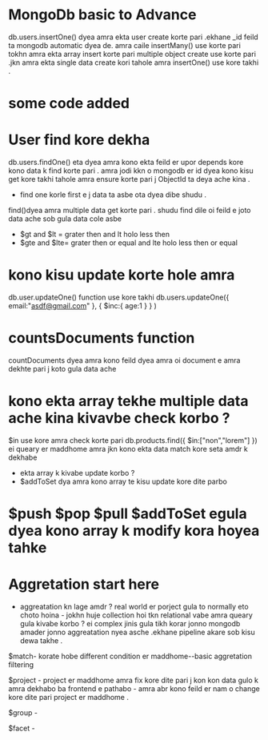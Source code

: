  # MongoDb basic to Advance
 db.users.insertOne() dyea amra ekta user create korte pari .ekhane _id feild ta mongodb automatic dyea de.
 amra caile insertMany() use korte pari tokhn amra ekta array insert korte pari multiple object create use korte pari .jkn amra ekta single data create kori tahole amra insertOne() use kore takhi .
 # some code added 

# User find kore dekha
db.users.findOne() eta dyea amra kono ekta feild er upor depends kore kono data k find korte pari . amra jodi kkn o mongodb er id dyea kono kisu get kore takhi tahole amra ensure korte pari j ObjectId ta deya ache kina .
- find one korle first e j data ta asbe ota dyea dibe shudu .

find()dyea amra multiple data get korte pari .
shudu find dile oi feild e joto data ache sob gula data cole asbe 

- $gt and $lt = grater then and lt holo less then
- $gte and $lte= grater then or equal and lte holo less then or equal 

# kono kisu update korte hole amra 
db.user.updateOne() function use kore takhi 
db.users.updateOne({
    email:"asdf@gmail.com"
},
{
    $inc:{
        age:1
    }
}
)

# countsDocuments function 
countDocuments dyea amra kono feild dyea amra oi document e amra dekhte pari j koto gula data ache 

# kono ekta array tekhe multiple data ache kina kivavbe check korbo ?
$in use kore amra check korte pari
db.products.find({
    $in:["non","lorem"]
})
ei queary er maddhome amra jkn kono ekta data match kore seta amdr k dekhabe 

- ekta array k kivabe update korbo ?
- $addToSet dya amra kono array te kisu update kore dite parbo 
# $push $pop $pull $addToSet egula dyea kono array k modify kora hoyea tahke 


# Aggretation start here
- aggreatation kn lage amdr ?
real world  er porject gula to normally eto choto hoina - jokhn huje collection hoi tkn relational vabe amra queary gula kivabe korbo ? ei complex jinis gula tikh korar jonno mongodb amader jonno aggreatation nyea asche .ekhane pipeline akare sob kisu dewa takhe .

$match- korate hobe different condition er maddhome--basic aggretation filtering


$project - project er maddhome amra  fix kore dite pari j kon kon data gulo k amra dekhabo ba frontend e pathabo - amra abr kono feild er nam o change kore dite pari project er maddhome .

$group - 

$facet - 